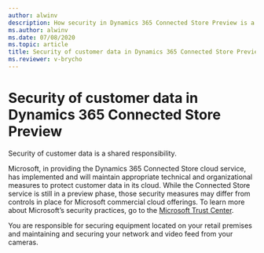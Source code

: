 ```yaml
---
author: alwinv
description: How security in Dynamics 365 Connected Store Preview is a shared responsibility between customers and Microsoft.
ms.author: alwinv
ms.date: 07/08/2020
ms.topic: article
title: Security of customer data in Dynamics 365 Connected Store Preview
ms.reviewer: v-brycho
---
```


# Security of customer data in Dynamics 365 Connected Store Preview

Security of customer data is a shared responsibility. 

Microsoft, in providing the Dynamics 365 Connected Store cloud service, has implemented and will maintain appropriate technical and organizational measures to protect customer data in its cloud. While the Connected Store service is still in a preview phase, those security measures may differ from controls in place for Microsoft commercial cloud offerings. To learn more about Microsoft’s security practices, go to the [Microsoft Trust Center](https://www.microsoft.com/en-us/trust-center). 

You are responsible for securing equipment located on your retail premises and maintaining and securing your network and video feed from your cameras. 
